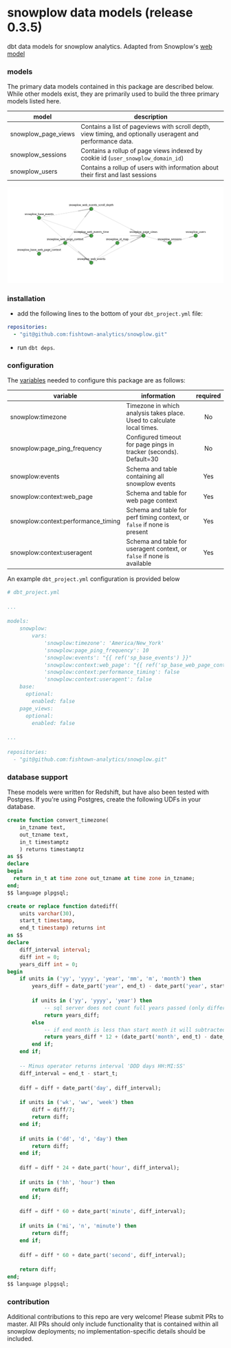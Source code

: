 # snowplow data models (release 0.3.5)

dbt data models for snowplow analytics. Adapted from Snowplow's [web model](https://github.com/snowplow/snowplow/tree/master/5-data-modeling/web-model/redshift)

### models ###

The primary data models contained in this package are described below. While other models exist,
they are primarily used to build the three primary models listed here.

| model | description |
|-------|-------------|
| snowplow_page_views | Contains a list of pageviews with scroll depth, view timing, and optionally useragent and performance data. |
| snowplow_sessions | Contains a rollup of page views indexed by cookie id (`user_snowplow_domain_id`) |
| snowplow_users | Contains a rollup of users with information about their first and last sessions |

![snowplow graph](/etc/snowplow_graph.png)

### installation ###

- add the following lines to the bottom of your `dbt_project.yml` file:
```YAML
repositories:
  - "git@github.com:fishtown-analytics/snowplow.git"
```

- run `dbt deps`.

### configuration ###

The [variables](http://dbt.readthedocs.io/en/master/guide/context-variables/#arbitrary-configuration-variables) needed to configure this package are as follows:

| variable | information | required |
|----------|-------------|:--------:|
|snowplow:timezone|Timezone in which analysis takes place. Used to calculate local times.|No|
|snowplow:page_ping_frequency|Configured timeout for page pings in tracker (seconds). Default=30|No|
|snowplow:events|Schema and table containing all snowplow events|Yes|
|snowplow:context:web_page|Schema and table for web page context|Yes|
|snowplow:context:performance_timing|Schema and table for perf timing context, or `false` if none is present|Yes|
|snowplow:context:useragent|Schema and table for useragent context, or `false` if none is available|Yes|

An example `dbt_project.yml` configuration is provided below
```yml
# dbt_project.yml

...

models:
    snowplow:
        vars:
            'snowplow:timezone': 'America/New_York'
            'snowplow:page_ping_frequency': 10
            'snowplow:events': "{{ ref('sp_base_events') }}"
            'snowplow:context:web_page': "{{ ref('sp_base_web_page_context') }}"
            'snowplow:context:performance_timing': false
            'snowplow:context:useragent': false
    base:
      optional:
        enabled: false
    page_views:
      optional:
        enabled: false

...

repositories:
  - "git@github.com:fishtown-analytics/snowplow.git"
```

### database support

These models were written for Redshift, but have also been tested with Postgres. If you're using Postgres, create the following UDFs in your database.

```sql
create function convert_timezone(
    in_tzname text,
    out_tzname text,
    in_t timestamptz
    ) returns timestamptz
as $$
declare
begin
  return in_t at time zone out_tzname at time zone in_tzname;
end;
$$ language plpgsql;
```

```sql
create or replace function datediff(
    units varchar(30),
    start_t timestamp,
    end_t timestamp) returns int
as $$
declare
    diff_interval interval; 
    diff int = 0;
    years_diff int = 0;
begin
    if units in ('yy', 'yyyy', 'year', 'mm', 'm', 'month') then
        years_diff = date_part('year', end_t) - date_part('year', start_t);

        if units in ('yy', 'yyyy', 'year') then
            -- sql server does not count full years passed (only difference between year parts)
            return years_diff;
        else
            -- if end month is less than start month it will subtracted
            return years_diff * 12 + (date_part('month', end_t) - date_part('month', start_t)); 
        end if;
    end if;

    -- Minus operator returns interval 'DDD days HH:MI:SS'  
    diff_interval = end_t - start_t;

    diff = diff + date_part('day', diff_interval);

    if units in ('wk', 'ww', 'week') then
        diff = diff/7;
        return diff;
    end if;

    if units in ('dd', 'd', 'day') then
        return diff;
    end if;

    diff = diff * 24 + date_part('hour', diff_interval); 

    if units in ('hh', 'hour') then
        return diff;
    end if;

    diff = diff * 60 + date_part('minute', diff_interval);

    if units in ('mi', 'n', 'minute') then
        return diff;
    end if;

    diff = diff * 60 + date_part('second', diff_interval);

    return diff;
end;
$$ language plpgsql;
```


### contribution ###

Additional contributions to this repo are very welcome! Please submit PRs to master. All PRs should only include functionality that is contained within all snowplow deployments; no implementation-specific details should be included.
